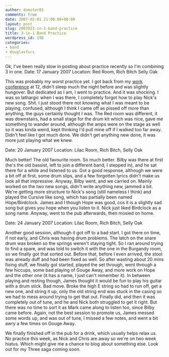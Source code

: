 ```yaml
---
author: domster83
comments: true
date: 2007-02-01 21:00:08+00:00
layout: post
slug: 2007023-in-1-band-practice
title: 3-in-1 Band Practice
wordpress_id: 198
categories:
- band
- douglasfurs
---
```


Ok, I've been really slow in posting about practice recently so I'm combining 3 in one.
Date: 17 January 2007
Location: Red Room, Rich Bitch Selly Oak




This was probably my worst practice yet. I got back from my [work conference](http://domster83.wordpress.com/2007/01/17/conference/) at 12, didn't sleep much the night before and was slightly hungover. But dedicated as I am, I went to practice. And it was shocking. I was so lathargic when I was there, I completely forgot how to play Nick's new song. Shit. I just stood there not knowing what I was meant to be playing, confused, although I think I came off as pissed off more than anything, the guys certainly thought I was. The Red room was different, it was downstairs, had a small stage for the drum kit which was nice, gave me something to wander around, although the amps were on the stage as well so it was kinda weird, kept thinking I'd pull mine off if I walked too far away. Didn't feel like I got much done. We didn't get anything new done, it was more just playing what we knew.




Date: 20 January 2007
Location: Lilac Room, Rich Bitch, Selly Oak




Much better! The old favourite room. So much better. Bilby was there at first (he's the old bassist, left to join a different band, I stepped in), and he sat there for a while and listened to us. Got a good response, although we were a bit off at first, some drum slips, and a few forgotten lyrics didn't make us look all that impressive. Anyway, Bilby went, and we carried on. Mainly worked on the two new songs, didn't write anything new, jammed a bit. We're getting more structure to Nick's song (still nameless I think) and played the Cursive like song, which has partially been named Hope/Birdclock. James and I though Hope was good, cos it is a slightly sad song but gives you hope when you listen to it. Nick just liked Birdclock as a song name. Anyway, went to the pub afterwards, then mosied on home.




Date: 24 January 2007
Location: Lilac Room, Rich Bitch, Selly Oak




Another good session, although it got off to a bad start. I got there on time, if not early, and Chris was having drum problems. The latch on the snare drum was broken so the springs weren't staying tight. So I ran around trying to find a spare, and was told to switch it with the one in the Burgandy room, so we finally got that sorted out. Before that, before I even arrived, the stool was already duff and had been fixed as well. So after wasting about 20 mins fixing stuff, we finally got started, played the set through, went through a few hiccups, some bad playing of Gouge Away, and more work on Hope and the other one (it has a name, I just can't remember it). In between playing and resting though, James thought it would be fun to play his guitar with a drum stick. Bad move. Broke the high E string so had to run off, get a new one, and string it up, only the old string end was stuck in the casing so we had to mess around trying to get that out. Finally did, and then it was completely out of tune, and he and Nick both struggled to get it right. But there was no time to sort it as Mark came along to listen too, since Bilby came before. Again, not the best session to promote us, James messed some words up, and was out of tune, I missed a few notes, and went a bit awry a few times on Gouge Away.




We finally finished off in the pub for a drink, which usually helps relax us. No practice this week, as Nick and Chris are away so we're on two week hiatus. Which might give me a chance to blog about something else. Look out for my Three saga coming soon.
